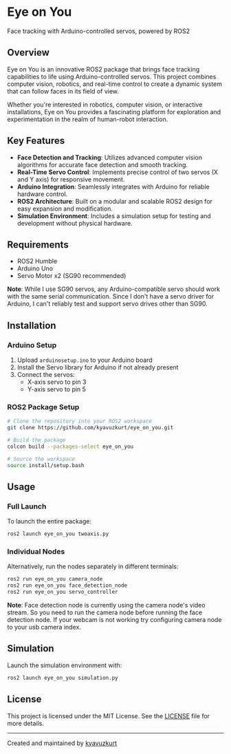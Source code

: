 # Eye on You

Face tracking with Arduino-controlled servos, powered by ROS2

## Overview

Eye on You is an innovative ROS2 package that brings face tracking capabilities to life using Arduino-controlled servos. This project combines computer vision, robotics, and real-time control to create a dynamic system that can follow faces in its field of view.

Whether you're interested in robotics, computer vision, or interactive installations, Eye on You provides a fascinating platform for exploration and experimentation in the realm of human-robot interaction.

## Key Features

- **Face Detection and Tracking**: Utilizes advanced computer vision algorithms for accurate face detection and smooth tracking.
- **Real-Time Servo Control**: Implements precise control of two servos (X and Y axis) for responsive movement.
- **Arduino Integration**: Seamlessly integrates with Arduino for reliable hardware control.
- **ROS2 Architecture**: Built on a modular and scalable ROS2 design for easy expansion and modification.
- **Simulation Environment**: Includes a simulation setup for testing and development without physical hardware.

## Requirements 

- ROS2 Humble
- Arduino Uno
- Servo Motor x2 (SG90 recommended)

**Note**: While I use SG90 servos, any Arduino-compatible servo should work with the same serial communication. Since I don't have a servo driver for Arduino, I can't reliably test and support servo drives other than SG90.

## Installation

### Arduino Setup

1. Upload `arduinosetup.ino` to your Arduino board
2. Install the Servo library for Arduino if not already present
3. Connect the servos:
   - X-axis servo to pin 3
   - Y-axis servo to pin 5

### ROS2 Package Setup

```bash
# Clone the repository into your ROS2 workspace
git clone https://github.com/kyavuzkurt/eye_on_you.git

# Build the package
colcon build --packages-select eye_on_you

# Source the workspace
source install/setup.bash
```

## Usage

### Full Launch
To launch the entire package:
```bash
ros2 launch eye_on_you twoaxis.py
```

### Individual Nodes
Alternatively, run the nodes separately in different terminals:
```bash
ros2 run eye_on_you camera_node
ros2 run eye_on_you face_detection_node
ros2 run eye_on_you servo_controller
```
**Note**: Face detection node is currently using the camera node's video stream. So you need to run the camera node before running the face detection node. If your webcam is not working try configuring camera node to your usb camera index.


## Simulation

Launch the simulation environment with:
```bash
ros2 launch eye_on_you simulation.py
```


## License

This project is licensed under the MIT License. See the [LICENSE](LICENSE) file for more details.

---

Created and maintained by [kyavuzkurt](https://github.com/kyavuzkurt)
